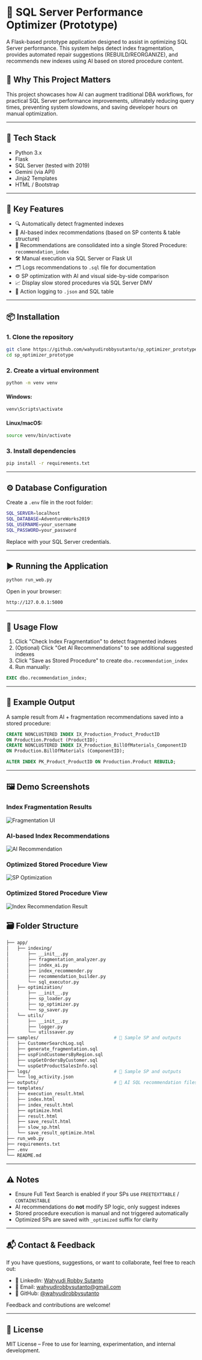 # 🧠 SQL Server Performance Optimizer (Prototype)

A Flask-based prototype application designed to assist in optimizing SQL Server performance. This system helps detect index fragmentation, provides automated repair suggestions (REBUILD/REORGANIZE), and recommends new indexes using AI based on stored procedure content.

## 🎯 Why This Project Matters

This project showcases how AI can augment traditional DBA workflows, for practical SQL Server performance improvements, ultimately reducing query times, preventing system slowdowns, and saving developer hours on manual optimization.

---

## 🧰 Tech Stack

- Python 3.x
- Flask
- SQL Server (tested with 2019)
- Gemini (via API)
- Jinja2 Templates
- HTML / Bootstrap

---

## 🚀 Key Features

- 🔍 Automatically detect fragmented indexes
- 🧠 AI-based index recommendations (based on SP contents & table structure)
- 📜 Recommendations are consolidated into a single Stored Procedure: `recommendation_index`
- 🛠️ Manual execution via SQL Server or Flask UI
- 🗂 Logs recommendations to `.sql` file for documentation
- ⚙️ SP optimization with AI and visual side-by-side comparison
- 📈 Display slow stored procedures via SQL Server DMV
- 🧾 Action logging to `.json` and SQL table

---

## 📦 Installation

### 1. Clone the repository

```bash
git clone https://github.com/wahyudirobbysutanto/sp_optimizer_prototype.git
cd sp_optimizer_prototype
```

### 2. Create a virtual environment

```bash
python -m venv venv
```
#### Windows:
```bash
venv\Scripts\activate
```
#### Linux/macOS:
```bash
source venv/bin/activate
```

### 3. Install dependencies
```bash
pip install -r requirements.txt
```

---

## ⚙️ Database Configuration
Create a `.env` file in the root folder:
```bash
SQL_SERVER=localhost
SQL_DATABASE=AdventureWorks2019
SQL_USERNAME=your_username
SQL_PASSWORD=your_password
```

Replace with your SQL Server credentials.

---

## ▶️ Running the Application
```bash
python run_web.py
```

Open in your browser:
```bash
http://127.0.0.1:5000
```

---

## 🧪 Usage Flow

1. Click "Check Index Fragmentation" to detect fragmented indexes
2. (Optional) Click "Get AI Recommendations" to see additional suggested indexes
3. Click "Save as Stored Procedure" to create `dbo.recommendation_index`
4. Run manually:
```sql
EXEC dbo.recommendation_index;
```

---

## 📄 Example Output

A sample result from AI + fragmentation recommendations saved into a stored procedure:

```sql
CREATE NONCLUSTERED INDEX IX_Production_Product_ProductID
ON Production.Product (ProductID);
CREATE NONCLUSTERED INDEX IX_Production_BillOfMaterials_ComponentID
ON Production.BillOfMaterials (ComponentID);

ALTER INDEX PK_Product_ProductID ON Production.Product REBUILD;
```

---

## 🖼️ Demo Screenshots

### Index Fragmentation Results
![Fragmentation UI](images/fragmentation_ui.png)

### AI-based Index Recommendations
![AI Recommendation](images/ai_index_recommendation.png)

### Optimized Stored Procedure View
![SP Optimization](images/sp_optimization_ui.png)

### Optimized Stored Procedure View
![Index Recommendation Result](images/index_recommendation_result.png)



## 🗃️ Folder Structure
```bash
├── app/
│   ├── indexing/
│   	├── __init__.py
│   	├── fragmentation_analyzer.py
│   	├── index_ai.py
│   	├── index_recommender.py
│   	├── recommendation_builder.py
│   	└── sql_executor.py
│   ├── optimization/
│   	├── __init__.py
│   	├── sp_loader.py
│   	├── sp_optimizer.py
│   	└── sp_saver.py
│   └── utils/
│   	├── __init__.py
│   	├── logger.py
│   	└── utilssaver.py
├── samples/                            # 📁 Sample SP and outputs
│   ├── CustomerSearchLog.sql        
│   ├── generate_fragmentation.sql       
│   ├── uspFindCustomersByRegion.sql        
│   ├── uspGetOrdersByCustomer.sql        
│   └── uspGetProductSalesInfo.sql       
├── logs/                               # 📁 Sample SP and outputs
│   └── log_activity.json
├── outputs/                            # 📁 AI SQL recommendation files
├── templates/ 
│   ├── execution_result.html
│   ├── index.html
│   ├── index_result.html
│   ├── optimize.html
│   ├── result.html
│   ├── save_result.html
│   ├── slow_sp.html
│   └── save_result_optimize.html
├── run_web.py                   
├── requirements.txt
├── .env                         
└── README.md
```
---

## ⚠️ Notes

- Ensure Full Text Search is enabled if your SPs use `FREETEXTTABLE` / `CONTAINSTABLE`
- AI recommendations do **not** modify SP logic, only suggest indexes
- Stored procedure execution is manual and not triggered automatically
- Optimized SPs are saved with `_optimized` suffix for clarity

---

## 📬 Contact & Feedback

If you have questions, suggestions, or want to collaborate, feel free to reach out:

- 💼 LinkedIn: [Wahyudi Robby Sutanto](https://www.linkedin.com/in/wahyudirs/)
- 📧 Email: wahyudirobbysutanto@gmail.com
- 🐙 GitHub: [@wahyudirobbysutanto](https://github.com/wahyudirobbysutanto)

Feedback and contributions are welcome!


---

## 📜 License
MIT License – Free to use for learning, experimentation, and internal development.
